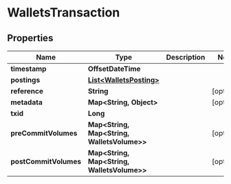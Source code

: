 

# WalletsTransaction


## Properties

| Name | Type | Description | Notes |
|------------ | ------------- | ------------- | -------------|
|**timestamp** | **OffsetDateTime** |  |  |
|**postings** | [**List&lt;WalletsPosting&gt;**](WalletsPosting.md) |  |  |
|**reference** | **String** |  |  [optional] |
|**metadata** | **Map&lt;String, Object&gt;** |  |  [optional] |
|**txid** | **Long** |  |  |
|**preCommitVolumes** | **Map&lt;String, Map&lt;String, WalletsVolume&gt;&gt;** |  |  [optional] |
|**postCommitVolumes** | **Map&lt;String, Map&lt;String, WalletsVolume&gt;&gt;** |  |  [optional] |



